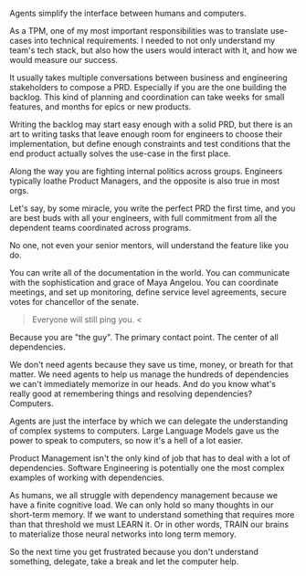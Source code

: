 Agents simplify the interface between humans and computers. 

As a TPM, one of my most important responsibilities was to translate use-cases into technical requirements. I needed to not only understand my team's tech stack, but also how the users would interact with it, and how we would measure our success. 

It usually takes multiple conversations between business and engineering stakeholders to compose a PRD. Especially if you are the one building the backlog. This kind of planning and coordination can take weeks for small features, and months for epics or new products. 

Writing the backlog may start easy enough with a solid PRD, but there is an art to writing tasks that leave enough room for engineers to choose their implementation, but define enough constraints and test conditions that the end product actually solves the use-case in the first place. 

Along the way you are fighting internal politics across groups. Engineers typically loathe Product Managers, and the opposite is also true in most orgs. 

Let's say, by some miracle, you write the perfect PRD the first time, and you are best buds with all your engineers, with full commitment from all the dependent teams coordinated across programs. 

No one, not even your senior mentors, will understand the feature like you do. 

You can write all of the documentation in the world. 
You can communicate with the sophistication and grace of Maya Angelou.
You can coordinate meetings, and set up monitoring, define service level agreements, secure votes for chancellor of the senate. 

> Everyone will still ping you. <

Because you are "the guy". 
The primary contact point. 
The center of all dependencies. 

We don't need agents because they save us time, money, or breath for that matter. We need agents to help us manage the hundreds of dependencies we can't immediately memorize in our heads. And do you know what's really good at remembering things and resolving dependencies? Computers. 

Agents are just the interface by which we can delegate the understanding of complex systems to computers. Large Language Models gave us the power to speak to computers, so now it's a hell of a lot easier. 

Product Management isn't the only kind of job that has to deal with a lot of dependencies. Software Engineering is potentially one the most complex examples of working with dependencies.

As humans, we all struggle with dependency management because we have a finite cognitive load. We can only hold so many thoughts in our short-term memory. If we want to understand something that requires more than that threshold we must LEARN it. Or in other words, TRAIN our brains to materialize those neural networks into long term memory. 

So the next time you get frustrated because you don't understand something, delegate, take a break and let the computer help.